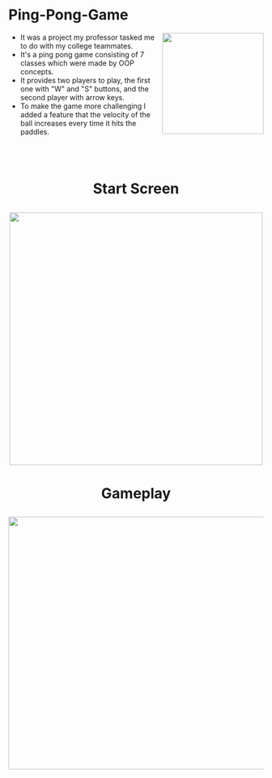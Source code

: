 # Ping-Pong-Game 
<img src = "https://media.giphy.com/media/pWncxUrrNHdny/giphy.gif" align = "right" width = "200" height = "200">
<ul>
  <li> It was a project my professor tasked me to do with my college teammates.</li>
  <li>It's a ping pong game consisting of 7 classes which were made by OOP concepts.</li>
  <li>It provides two players to play, the first one with "W" and "S" buttons, and the second player with arrow keys.</li>
  <li>To make the game more challenging I added a feature that the velocity of the ball increases every time it hits the paddles.</li>
</ul>
<br>
<br>
<h1 align = "center"> Start Screen</h1>
<h2 align = "center" ><img align = "middle" src = "https://user-images.githubusercontent.com/113517855/258635309-144fcafc-a1f7-4bd1-859f-5050ee1bd1a4.png" width = "500" height = "500" ></h2>
<h1 align = "center"> Gameplay</h1>
<h2 align = "center" ><img align = "middle" src = "https://user-images.githubusercontent.com/113517855/258636416-c755a0af-77cc-4005-b34f-e9246d8f16f3.png" width = "800" height = "500" ></h2>
